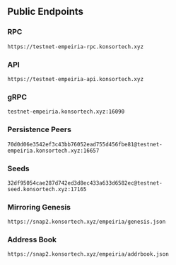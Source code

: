 ## Public Endpoints

### RPC
```
https://testnet-empeiria-rpc.konsortech.xyz
```

### API
```
https://testnet-empeiria-api.konsortech.xyz
```

### gRPC
```
testnet-empeiria.konsortech.xyz:16090
```

### Persistence Peers
```
70d0d06e3542ef3c43bb76052ead755d456fbe81@testnet-empeiria.konsortech.xyz:16657
```

### Seeds
```
32df95054cae287d742ed3d8ec433a633d6582ec@testnet-seed.konsortech.xyz:17165
```

### Mirroring Genesis
```
https://snap2.konsortech.xyz/empeiria/genesis.json
```

### Address Book
```
https://snap2.konsortech.xyz/empeiria/addrbook.json
```
